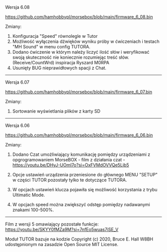 Wersja 6.08

https://github.com/hamhobbypl/morsebox/blob/main/firmware_6_08.bin


Zmiany:

1. Konfiguracja "Speed" równolegle w Tutor
2. Możliwość wyłączenia dźwięków wyniku próby w ćwiczeniach i testach "MH Sound" w menu config TUTORA. 
3. Dodano ćwiczenie w którym należy liczyć ilość słów i weryfikować swoją skuteczność nie koniecznie rozumiejąc treść słów.
(Receive/CountWrd) inspiracja Ryszard M0RPA
4. Usunięty BUG nieprawidłowych spacji z Chat.



*******************************************************
Wersja 6.07

https://github.com/hamhobbypl/morsebox/blob/main/firmware_6_07.bin


Zmiany:

1. Sortowanie wyświetlania plików z karty SD


*******************************************************


Wersja 6.06


https://github.com/hamhobbypl/morsebox/blob/main/firmware_6_06.bin

Zmiany:

1. Dodano Czat umożliwiający komunikację pomiędzy urządzeniami z opgrogramowaniem MorseBOX - film z działania czat - https://youtu.be/DHyJ-UOmI7o?si=OxFVMdOVVQe5Ljb5

2. Opcje ustawień urządzenia przeniesione do głównego MENU "SETUP" w części TUTOR pozostały tylko te dotyczące TUTORA.

3. W opcjach ustawień klucza pojawiła się możliwość korzystania z trybu Ultimatic Mode.

4. W opcjach speed można zwiększyć odstęp pomiędzy nadawanymi znakami 100-500%. 

*******************************************************

Film z wersji 5 omawiający pozostałe funkcje: https://youtu.be/SKYY0fMZa9M?si=7nfEo5wuas7iSE_V




Moduł TUTOR bazuje na kodzie Copyright (c) 2020, Bruce E. Hall W8BH udostępnionym na zasadzie Open Source MIT License.
